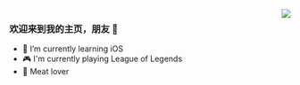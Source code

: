 <img align="right" src="https://github-readme-stats.vercel.app/api?username=nijiehaha&theme=blueberry&show_icons=true&hide_title=false&locale=cn" />

### 欢迎来到我的主页，朋友 👋

- 🌱 I’m currently learning iOS
- 🎮 I'm currently playing League of Legends
- 🍖 Meat lover
